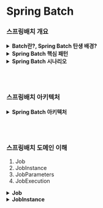 # Spring Batch

### 스프링배치 개요

<details>
<summary><b>Batch란?, Spring Batch 탄생 배경?</b></summary>
<div markdown="1">

* batch processing 이란?
    * **일괄 처리**를 의미한다.
    * 사용자의 개입없이 실행을 스케줄링할 수 있는 작업(job)의 실행을 의미한다.
    * 프로그램의 Flow에 따라 순차적으로 자료(step)를 처리하는 방식이다.
* spring batch는 왜 생김 ?
    * 자바 기반의 표준 배치 기술이 존재하지 않았음
    * 자바에는 Network, TCP, UDP, Thread 등 개발에 필요한 기본 기술들이 JSP(Java Specification Request)에 명시되어있음
    * 하지만 배치와 관련된 기술은 JSR에 명시되어있지 않았기 때문에, 재사용 가능한 자바 기반 배치 아키텍쳐가 필요했음

</div>
</details>


<details>
<summary><b>Spring Batch 핵심 패턴</b></summary>
<div markdown="1">

* Read : 데이터베이스, 파일, 큐에서 다량의 데이터 조회
* Process : 읽은 데이터를 특정 방법으로 데이터를 가공(변경)
* Write : Process를 거친 데이터를 수정된 양식으로 다시 저장

</div>
</details>


<details>
<summary><b>Spring Batch 시나리오</b></summary>
<div markdown="1">

* 배치 프로세스를 주기적으로 커밋
* 동시 다발적인 Job의 배치 처리, 대용량 병렬 처리
* Job 실패 후 수동 또는 스케줄링에 의한 재시작
* 의존관계가 있는 step 여러 개를 순차적으로 처리
* 조건적 Flow 구성을 통한 체계적이고 유연한 배치 모델 구성
    * 조건적 Flow란 Job의 여러개의 step이 조건적으로 다른 순서의 Flow를 가질 수 있음을 의미
* 반복, 재시도, Skip처리

</div>
</details>

<br><br>

### 스프링배치 아키텍처

<details>
<summary><b>Spring Batch 아키텍처</b></summary>
<div markdown="1">


![](https://docs.spring.io/spring-batch/docs/4.3.x/reference/html/images/spring-batch-layers.png)

1. Application
    * 개발자가 만든 모든 배치 Job과 커스텀 코드를 포함
    * 개발자는 업무 로직의 구현에만 집중, 공통적인 기반기술은 프레임웍이 담당
2. Batch Core
    * Job을 실행, 모니터링, 관리하는 API로 구성되어 있다.
    * JobLauncher, Job, Step, Flow 등이 속한다.
3. Batch Infrastructure
    * Application, Batch Core 모두 공통 Infrastructure 위에서 빌드한다.
    * Job 실행의 흐름과 처리를 위한 틀을 제공
    * Reader, Processor, Writer, Skip, Retry 등이 속함

</div>
</details>


<br><br>

### 스프링배치 도메인 이해
1. Job
2. JobInstance
3. JobParameters
4. JobExecution

<details>
<summary><b>Job</b></summary>
<div markdown="1">

* Job이란 ?
    * 배치 계층 구조에서 가장 상위에 있는 개념, 하나의 배치작업 자체를 의미
    * Job Configuration 을 통해 생성되는 객체 단위로서 배치작업을 어떻게 구성하고 실행할 것인지 전체적으로 설정하고 명세해 놓은 객체
    * 배치 Job 을 구성하기 위한 최상위 인터페이스이며 스프링 배치가 기본 구현체를 제공
    * 여러 Step 을 포함하고 있는 컨테이너로서 반드시 한개 이상의 Step으로 구성해야 함
* 기본 구현체
    * SimpleJob : 순차적으로 Step 을 실행시키는 Job
    * FlowJob : 특정한 조건과 흐름에 따라 Step을 구성(flow)하여 실행시키는 Job

</div>
</details>


<details>
<summary><b>JobInstance</b></summary>
<div markdown="1">

* 기본 개념
    * Job 이 실행될 때 생성되는 Job 의 논리적 실행 단위 객체로서 고유하게 식별 가능한 작업 실행을 나타냄
    * Job 의 설정과 구성은 동일하지만 Job 이 실행되는 시점에 처리하는 내용은 다르기 때문에 Job 의 실행을 구분해야 함
        * 예를 들어 하루에 한 번 씩 배치 Job이 실행된다면 매일 실행되는 각각의 Job 을 JobInstance 로 표현합니다.
    * JobInstance 생성 및 실행
        * 처음 시작하는 Job + JobParameter 일 경우 새로운 JobInstance 생성
        * 이전과 동일한 Job + JobParameter  으로 실행 할 경우 이미 존재하는 JobInstance 리턴
            * 내부적으로 JobName + jobKey (jobParametes 의 해시값) 를 가지고  JobInstance 객체를 얻음
    * Job 과는 1:M 관계

* BATCH_JOB_INSTANCE  테이블과 매핑
    * JOB_NAME (Job) 과 JOB_KEY (JobParameter 해시값) 가 동일한 데이터는 중복해서 저장할 수 없음


</div>
</details>
